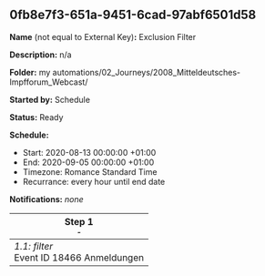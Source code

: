 ## 0fb8e7f3-651a-9451-6cad-97abf6501d58

**Name** (not equal to External Key)**:** Exclusion Filter

**Description:** n/a

**Folder:** my automations/02_Journeys/2008_Mitteldeutsches-Impfforum_Webcast/

**Started by:** Schedule

**Status:** Ready

**Schedule:**

* Start: 2020-08-13 00:00:00 +01:00
* End: 2020-09-05 00:00:00 +01:00
* Timezone: Romance Standard Time
* Recurrance: every hour until end date

**Notifications:** _none_


| Step 1<br>_<small>-</small>_ |
| --- |
| _1.1: filter_<br>Event ID 18466 Anmeldungen |

